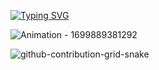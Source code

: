 <a href="https://git.io/typing-svg"><img src="https://readme-typing-svg.demolab.com?font=Nova+Mono&weight=800&pause=1000&vCenter=true&random=false&width=435&lines=Welcome+to+my+GitHub" alt="Typing SVG" /></a>

![Animation - 1699889381292](https://github.com/vkolev86/vkolev86/assets/114021087/07f04b6c-e75d-46c0-af4b-24e274834de6)

![github-contribution-grid-snake](https://github.com/vkolev86/vkolev86/assets/114021087/9e656203-c6f5-40e7-9587-94aabeabee97)
  
<!--
**vkolev86/vkolev86** is a ✨ _special_ ✨ repository because its `README.md` (this file) appears on your GitHub profile.

Here are some ideas to get you started:

- 🔭 I’m currently working on ...
- 🌱 I’m currently learning ...
- 👯 I’m looking to collaborate on ...
- 🤔 I’m looking for help with ...
- 💬 Ask me about ...
- 📫 How to reach me: ...
- 😄 Pronouns: ...
- ⚡ Fun fact: ...
-->
